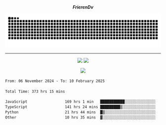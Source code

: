 ***<p align="center">FrierenDv</p>***

<div align="center">
  <picture>
      <source
    media="(prefers-color-scheme: dark)"
      srcset="https://raw.githubusercontent.com/platane/snk/output/github-contribution-grid-snake-dark.svg"
      />
    <source
      media="(prefers-color-scheme: light)"
      srcset="https://raw.githubusercontent.com/xct007/xct007/output/github-contribution-grid-snake.svg"
      />
    <img
      alt="Snake"
      src="https://raw.githubusercontent.com/xct007/xct007/output/github-contribution-grid-snake.svg"
      />
  </picture>

</div>

___
<p align="center">
  <img src="https://readme-stats-blush-eta.vercel.app/api/top-langs/?username=xct007&layout=compact" />
  <img src="https://readme-stats-blush-eta.vercel.app/api?username=xct007&show_icons=true&theme=transparent&hide_title=true&include_all_commits=true" />
</p>

<p align="center">
  <img src="https://github-profile-trophy.vercel.app/?username=xct007&theme=light&margin-w=15" />
</p>
<!--START_SECTION:waka-->

```txt
From: 06 November 2024 - To: 10 February 2025

Total Time: 373 hrs 15 mins

JavaScript                 169 hrs 1 min   ███████████░░░░░░░░░░░░░░   44.03 %
TypeScript                 141 hrs 24 mins █████████▒░░░░░░░░░░░░░░░   36.84 %
Python                     21 hrs 44 mins  █▒░░░░░░░░░░░░░░░░░░░░░░░   05.66 %
Other                      10 hrs 35 mins  ▓░░░░░░░░░░░░░░░░░░░░░░░░   02.76 %
```

<!--END_SECTION:waka-->
